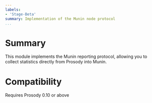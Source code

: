```yaml
---
labels:
- 'Stage-Beta'
summary: Implementation of the Munin node protocol
...
```


Summary
=======

This module implements the Munin reporting protocol, allowing you to
collect statistics directly from Prosody into Munin.

Compatibility
=============

Requires Prosody 0.10 or above
